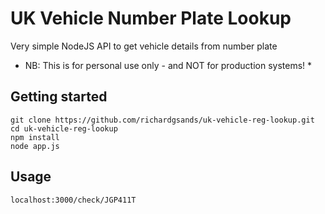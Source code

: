 # UK Vehicle Number Plate Lookup

  Very simple NodeJS API to get vehicle details from number plate
  * NB: This is for personal use only - and NOT for production systems! *

## Getting started

```
git clone https://github.com/richardgsands/uk-vehicle-reg-lookup.git
cd uk-vehicle-reg-lookup
npm install
node app.js
```

## Usage

```
localhost:3000/check/JGP411T
```